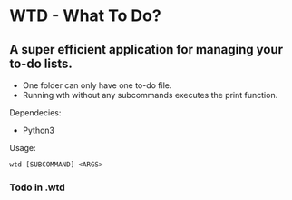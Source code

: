 # WTD - What To Do?

## A super efficient application for managing your to-do lists.

* One folder can only have one to-do file.
* Running wth without any subcommands executes the print function.

Dependecies:

- Python3

Usage:

```
wtd [SUBCOMMAND] <ARGS>
```

### Todo in .wtd
